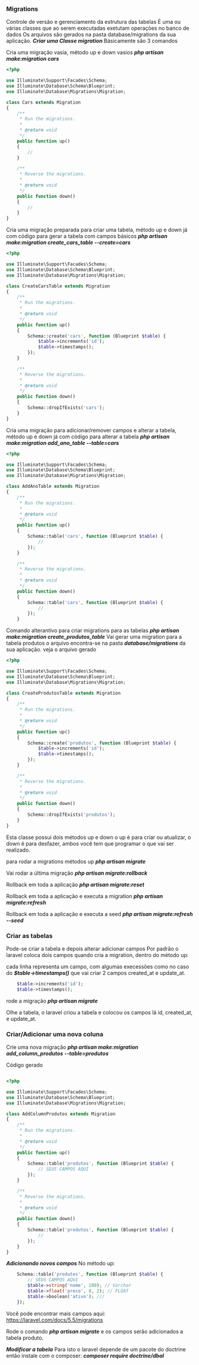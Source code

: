 ### Migrations
Controle de versão e gerenciamento da estrutura das tabelas
É uma ou várias classes que ao serem executadas exetutam operações no banco de dados
Os arquivos são gerados na pasta database/migrations da sua aplicação.
***Criar uma Classe migration***
Básicamente são 3 comandos


Cria uma migração vasia, método up e down vasios
***php artisan make:migration cars***
```php
<?php

use Illuminate\Support\Facades\Schema;
use Illuminate\Database\Schema\Blueprint;
use Illuminate\Database\Migrations\Migration;

class Cars extends Migration
{
    /**
     * Run the migrations.
     *
     * @return void
     */
    public function up()
    {
        //
    }

    /**
     * Reverse the migrations.
     *
     * @return void
     */
    public function down()
    {
        //
    }
}
```


Cria uma migração preparada para criar uma tabela, método up e down já com código para gerar a tabela com campos básicos
***php artisan make:migration create_cars_table --create=cars***
```php
<?php

use Illuminate\Support\Facades\Schema;
use Illuminate\Database\Schema\Blueprint;
use Illuminate\Database\Migrations\Migration;

class CreateCarsTable extends Migration
{
    /**
     * Run the migrations.
     *
     * @return void
     */
    public function up()
    {
        Schema::create('cars', function (Blueprint $table) {
            $table->increments('id');
            $table->timestamps();
        });
    }

    /**
     * Reverse the migrations.
     *
     * @return void
     */
    public function down()
    {
        Schema::dropIfExists('cars');
    }
}

```

Cria uma migração para adicionar/remover campos e alterar a tabela, método up e down já com código para alterar a tabela
***php artisan make:migration add_ano_table --table=cars***
```php
<?php

use Illuminate\Support\Facades\Schema;
use Illuminate\Database\Schema\Blueprint;
use Illuminate\Database\Migrations\Migration;

class AddAnoTable extends Migration
{
    /**
     * Run the migrations.
     *
     * @return void
     */
    public function up()
    {
        Schema::table('cars', function (Blueprint $table) {
            //
        });
    }

    /**
     * Reverse the migrations.
     *
     * @return void
     */
    public function down()
    {
        Schema::table('cars', function (Blueprint $table) {
            //
        });
    }

```

Comando alterantivo para criar migrations para as tabelas
***php artisan make:migration create_produtos_table***
Vai gerar uma migration para a tabela produtos o arquivo encontra-se na pasta ***database/migrations*** da sua aplicação.
veja o arquivo gerado

```php
<?php

use Illuminate\Support\Facades\Schema;
use Illuminate\Database\Schema\Blueprint;
use Illuminate\Database\Migrations\Migration;

class CreateProdutosTable extends Migration
{
    /**
     * Run the migrations.
     *
     * @return void
     */
    public function up()
    {
        Schema::create('produtos', function (Blueprint $table) {
            $table->increments('id');
            $table->timestamps();
        });
    }

    /**
     * Reverse the migrations.
     *
     * @return void
     */
    public function down()
    {
        Schema::dropIfExists('produtos');
    }
}
```

Esta classe possui dois métodos up e down o up é para criar ou atualizar, o down é para desfazer, ambos você tem que programar o que vai ser realizado.

para rodar a migrations métodos up
***php artisan migrate***

Vai rodar a última migração 
***php artisan migrate:rollback***

Rollback em toda a aplicação
***php artisan migrate:reset***

Rollback em toda a aplicação e executa a migration
***php artisan migrate:refresh***

Rollback em toda a aplicação e executa a seed
***php artisan migrate:refresh --seed***

### Criar as tabelas
Pode-se criar a tabela e depois alterar adicionar campos
Por padrão o laravel coloca dois campos quando cria a migration, dentro do método up:

cada linha representa um campo, com algumas execessões como no caso do ***$table->timestamps()*** que vai criar 2 campos created_at e update_at.
```php
    $table->increments('id');
    $table->timestamps();
```
rode a migração
***php artisan migrate***

Olhe a tabela, o laravel criou a tabela e colocou os campos lá id, created_at, e update_at.

### Criar/Adicionar uma nova coluna
Crie uma nova migração
***php artisan make:migration add_column_produtos --table=produtos***

Código gerado 
```php

<?php

use Illuminate\Support\Facades\Schema;
use Illuminate\Database\Schema\Blueprint;
use Illuminate\Database\Migrations\Migration;

class AddColumnProdutos extends Migration
{
    /**
     * Run the migrations.
     *
     * @return void
     */
    public function up()
    {
        Schema::table('produtos', function (Blueprint $table) {
            // SEUS CAMPOS AQUI
        });
    }

    /**
     * Reverse the migrations.
     *
     * @return void
     */
    public function down()
    {
        Schema::table('produtos', function (Blueprint $table) {
            //
        });
    }
}
```
***Adicionando novos campos***
No método up:
```php
    Schema::table('produtos', function (Blueprint $table) {
        // SEUS CAMPOS AQUI
        $table->string('nome', 100); // Varchar
        $table->float('preco', 8, 2); // FLOAT
        $table->boolean('ativo'); ///
    });
```

Você pode encontrar mais campos aqui:
https://laravel.com/docs/5.5/migrations

Rode o comando ***php artisan migrate*** e os campos serão adicionados a tabela produto.

***Modificar a tabela***
Para isto o laravel depende de um pacote do doctrine então instale com o composer:
***composer require doctrine/dbal***

